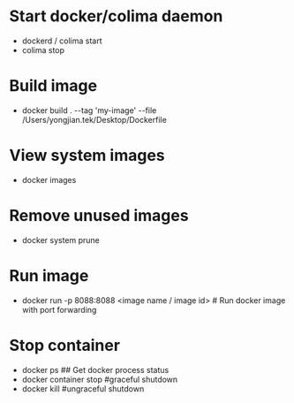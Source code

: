 # Start docker/colima daemon
- dockerd / colima start
- colima stop

# Build image
- docker build . --tag 'my-image' --file /Users/yongjian.tek/Desktop/Dockerfile
  
# View system images 
- docker images

# Remove unused images
- docker system prune

# Run image
- docker run -p 8088:8088 <image name / image id> # Run docker image with port forwarding

# Stop container
- docker ps ## Get docker process status
- docker container stop <container id> #graceful shutdown
- docker kill <container id> #ungraceful shutdown
